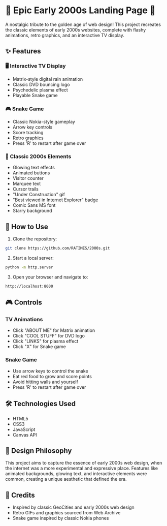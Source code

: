 # 🌟 Epic Early 2000s Landing Page 🌟

A nostalgic tribute to the golden age of web design! This project recreates the classic elements of early 2000s websites, complete with flashy animations, retro graphics, and an interactive TV display.

## ✨ Features

### 🖥️ Interactive TV Display
- Matrix-style digital rain animation
- Classic DVD bouncing logo
- Psychedelic plasma effect
- Playable Snake game

### 🎮 Snake Game
- Classic Nokia-style gameplay
- Arrow key controls
- Score tracking
- Retro graphics
- Press 'R' to restart after game over

### 🎨 Classic 2000s Elements
- Glowing text effects
- Animated buttons
- Visitor counter
- Marquee text
- Cursor trails
- "Under Construction" gif
- "Best viewed in Internet Explorer" badge
- Comic Sans MS font
- Starry background

## 🎯 How to Use

1. Clone the repository:
```bash
git clone https://github.com/RATIMES/2000s.git
```

2. Start a local server:
```bash
python -m http.server
```

3. Open your browser and navigate to:
```
http://localhost:8000
```

## 🎮 Controls

### TV Animations
- Click "ABOUT ME" for Matrix animation
- Click "COOL STUFF" for DVD logo
- Click "LINKS" for plasma effect
- Click "X" for Snake game

### Snake Game
- Use arrow keys to control the snake
- Eat red food to grow and score points
- Avoid hitting walls and yourself
- Press 'R' to restart after game over

## 🛠️ Technologies Used
- HTML5
- CSS3
- JavaScript
- Canvas API

## 🌈 Design Philosophy
This project aims to capture the essence of early 2000s web design, when the internet was a more experimental and expressive place. Features like animated backgrounds, glowing text, and interactive elements were common, creating a unique aesthetic that defined the era.

## 🎨 Credits
- Inspired by classic GeoCities and early 2000s web design
- Retro GIFs and graphics sourced from Web Archive
- Snake game inspired by classic Nokia phones 